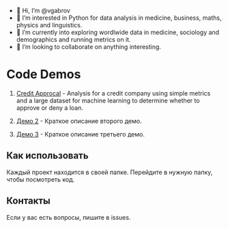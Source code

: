 - 👋 Hi, I’m @vgabrov
- 👀 I’m interested in Python for data analysis in medicine, business, maths, physics and linguistics.
- 🌱 I’m currently into exploring wordlwide data in medicine, sociology and demographics and running metrics on it.
- 💞️ I’m looking to collaborate on anything interesting.

# Code Demos

1. [Credit Approcal](./code-demos/credit_approval/) - Analysis for a credit company using simple metrics and a large dataset for machine learning to determine whether to approve or deny a loan.

2. [Демо 2](./demo2/) - Краткое описание второго демо.
3. [Демо 3](./demo3/) - Краткое описание третьего демо.

## Как использовать
Каждый проект находится в своей папке. Перейдите в нужную папку, чтобы посмотреть код.

## Контакты
Если у вас есть вопросы, пишите в issues.
